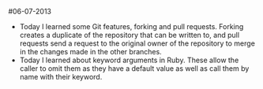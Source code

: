 #06-07-2013
* Today I learned some Git features, forking and pull requests. Forking creates a duplicate of the repository that can be written to, and pull requests send a request to the original owner of the repository to merge in the changes made in the other branches.
* Today I learned about keyword arguments in Ruby. These allow the caller to omit them as they have a default value as well as call them by name with their keyword.
